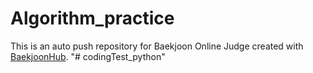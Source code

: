 # Algorithm_practice
This is an auto push repository for Baekjoon Online Judge created with [BaekjoonHub](https://github.com/BaekjoonHub/BaekjoonHub).
"# codingTest_python"
